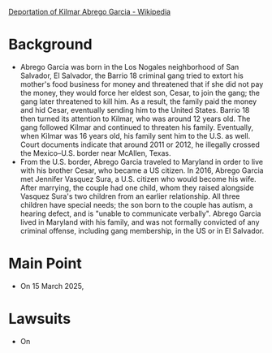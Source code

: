 [Deportation of Kilmar Abrego Garcia - Wikipedia](https://en.wikipedia.org/wiki/Deportation_of_Kilmar_Abrego_Garcia)
# Background
- Abrego Garcia was born in the Los Nogales neighborhood of San Salvador, El Salvador, the Barrio 18 criminal gang tried to extort his mother's food business for money and threatened that if she did not pay the money, they would force her eldest son, Cesar, to join the gang; the gang later threatened to kill him. As a result, the family paid the money and hid Cesar, eventually sending him to the United States. Barrio 18 then turned its attention to Kilmar, who was around 12 years old. The gang followed Kilmar and continued to threaten his family. Eventually, when Kilmar was 16 years old, his family sent him to the U.S. as well. Court documents indicate that around 2011 or 2012, he illegally crossed the Mexico–U.S. border near McAllen, Texas.
- From the U.S. border, Abrego Garcia traveled to Maryland in order to live with his brother Cesar, who became a US citizen. In 2016, Abrego Garcia met Jennifer Vasquez Sura, a U.S. citizen who would become his wife. After marrying, the couple had one child, whom they raised alongside Vasquez Sura's two children from an earlier relationship. All three children have special needs; the son born to the couple has autism, a hearing defect, and is "unable to communicate verbally". Abrego Garcia lived in Maryland with his family, and was not formally convicted of any criminal offense, including gang membership, in the US or in El Salvador.

# Main Point
- On 15 March 2025, 

# Lawsuits
- On 
